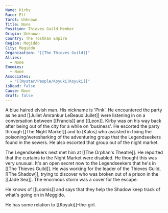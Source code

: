 ```yaml
---
Name: Kirby
Race: Elf
Tarot: Unknown
Title: None
Position: Thieves Guild Member
Origin: Unknown
Country: The Toshkan Empire
Region: Megiddo
City: Megiddo
Organization: "[[The Thieves Guild]]"
Allies:
  - None
Enemies:
  - None
Associates:
  - "[[Nystar/People/Koyuki|Koyuki]]"
isDead: false
Cause: None
draft: false
---
```

A blue haired elvish man. His nickname is 'Pink'. He encountered the party as he and [[Juliet Amrankur LeBeaux|Juilet]] were listening in on a conversation between [[Francis]] and [[Leon]]. Kirby was on his way back after being out of the city for a while on 'business'. He escorted the party through [[The Night Market]] and to [Kalos] who assisted in fixing the poisoning/weresharking of the adventuring group that the Legendseekers found in the sewers. He also escorted that group out of the night market. 

The Legendseekers next met him at [[The Orphan's Theatre]]. He reported that the curtains to the Night Market were disabled. He thought this was very unusual. It's an open secret now to the Legendseekers that he's in [[The Thieves Guild]]. He was working for the leader of the Thieves Guild, [[The Shadow]], trying to discover who was broken out of a prison in the [[Jade Sea]]. The enormous storm was a cover for the escape. 

He knows of [[Loomis]] and says that they help the Shadow keep track of what's going on in Meggido.

He has some relation to [[Koyuki]]-the-girl. 
